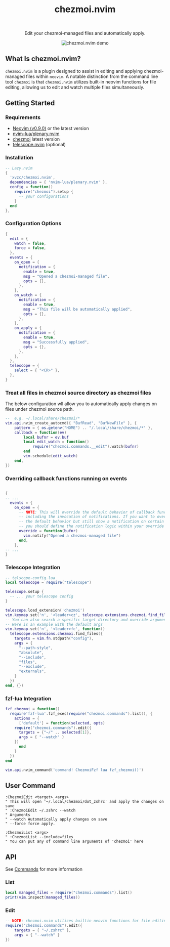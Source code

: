 <div align="center">
  <h1 align="center">chezmoi.nvim</h2>
</div>
<br>
<div align="center">
  <p>Edit your chezmoi-managed files and automatically apply.</p>
  <img src="https://github.com/xvzc/chezmoi.nvim/assets/45588457/3053d4f9-a59c-4c29-b20c-b2c7a0e79a18" alt="chezmoi.nvim demo">
</div>

## What Is chezmoi.nvim?
`chezmoi.nvim` is a plugin designed to assist in editing and applying chezmoi-managed files within `neovim`. A notable distinction from the command line tool `chezmoi` is that `chezmoi.nvim` utilizes built-in neovim functions for file editing, allowing us to edit and watch multiple files simultaneously.

## Getting Started
### Requirements
- [Neovim (v0.9.0)](https://github.com/neovim/neovim/releases/tag/v0.9.0) or the latest version
- [nvim-lua/plenary.nvim](https://github.com/nvim-lua/plenary.nvim)
- [chezmoi](https://github.com/twpayne/chezmoi) latest version
- [telescope.nvim](https://github.com/nvim-telescope/telescope.nvim) (optional)

### Installation

```lua
-- Lazy.nvim
{
  'xvzc/chezmoi.nvim',
  dependencies = { 'nvim-lua/plenary.nvim' },
  config = function()
    require("chezmoi").setup {
      -- your configurations
    }
  end
},
```

### Configuration Options
```lua
{
  edit = {
    watch = false,
    force = false,
  },
  events = {
    on_open = {
      notification = {
        enable = true,
        msg = "Opened a chezmoi-managed file",
        opts = {},
      },
    },
    on_watch = {
      notification = {
        enable = true,
        msg = "This file will be automatically applied",
        opts = {},
      },
    },
    on_apply = {
      notification = {
        enable = true,
        msg = "Successfully applied",
        opts = {},
      },
    },
  },
  telescope = {
    select = { "<CR>" },
  },
}
```

### Treat all files in chezmoi source directory as chezmoi files
The below configuration wll allow you to automatically apply changes on files under chezmoi source path.
```lua
--  e.g. ~/.local/share/chezmoi/*
vim.api.nvim_create_autocmd({ "BufRead", "BufNewFile" }, {
    pattern = { os.getenv("HOME") .. "/.local/share/chezmoi/*" },
    callback = function(ev)
        local bufnr = ev.buf
        local edit_watch = function()
            require("chezmoi.commands.__edit").watch(bufnr)
        end
        vim.schedule(edit_watch)
    end,
})
```

### Overriding callback functions running on events
```lua

{
-- ...
  events = {
    on_open = {
      -- NOTE: This will override the default behavior of callback functions,
      -- including the invocation of notifications. If you want to override
      -- the default behavior but still show a notification on certain events,
      -- you should define the notification logic within your override function.
      override = function(bufnr)
        vim.notify("Opened a chezmoi-managed file")
      end,
    },
-- ...
}

```

### Telescope Integration
```lua
-- telscope-config.lua
local telescope = require("telescope")

telescope.setup {
  -- ... your telescope config
}

telescope.load_extension('chezmoi')
vim.keymap.set('n', '<leader>cz', telescope.extensions.chezmoi.find_files, {})
-- You can also search a specific target directory and override arguments
-- Here is an example with the default args
vim.keymap.set('n', '<leader>fc', function()
  telescope.extensions.chezmoi.find_files({
    targets = vim.fn.stdpath("config"),
    args = {
      "--path-style",
      "absolute",
      "--include",
      "files",
      "--exclude",
      "externals",
    }
  })
end, {})
```

### fzf-lua Integration
```lua
fzf_chezmoi = function()
  require'fzf-lua'.fzf_exec(require("chezmoi.commands").list(), {
    actions = {
      ['default'] = function(selected, opts)
	require("chezmoi.commands").edit({
	  targets = {"~/" .. selected[1]},
	  args = { "--watch" }
	})
      end
    }
  })
end

vim.api.nvim_command('command! ChezmoiFzf lua fzf_chezmoi()')
```

## User Command
```vim
:ChezmoiEdit <target> <args>
" This will open '~/.local/chezmoi/dot_zshrc' and apply the changes on save
" :ChezmoiEdit ~/.zshrc --watch
" Arguments
" --watch Automatically apply changes on save
" --force force apply.

:ChezmoiList <args>
" :ChezmoiList --include=files
" You can put any of command line arguments of 'chezmoi' here
```

## API
See [Commands](https://github.com/xvzc/chezmoi.nvim/blob/main/lua/chezmoi/commands/init.lua) for more information
### List
```lua
local managed_files = require("chezmoi.commands").list()
print(vim.inspect(managed_files))
```

### Edit
```lua
-- NOTE: chezmoi.nvim utilizes builtin neovim functions for file editing instead of `chzmoi edit`
require("chezmoi.commands").edit({
    targets = { "~/.zshrc" },
    args = { "--watch" }
})
```
